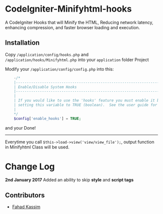 CodeIgniter-Minifyhtml-hooks
============================

A CodeIgniter Hooks that will Minify the HTML, Reducing network latency, enhancing compression, and faster browser loading and execution.

Installation
-----------------

Copy `/application/config/hooks.php` and 
`/application/hooks/Minifyhtml.php` 
into your `application` folder Project

Modify your `/application/config/config.php` into this:
```php
	-/*
	|--------------------------------------------------------------------------
	| Enable/Disable System Hooks
	|--------------------------------------------------------------------------
	|
	| If you would like to use the 'hooks' feature you must enable it by
	| setting this variable to TRUE (boolean).  See the user guide for details.
	|
	*/
	$config['enable_hooks'] = TRUE;
```

and your Done!

------------------------------------------------------
Everytime you call `$this->load->view('view/view_file');`, 
output function in Minifyhtml Class will be used.

Change Log
==========
**2nd January 2017**
Added an ability to skip **style** and **script tags**


Contributors
-------------
- [Fahad Kassim](https://github.com/fadsel)
